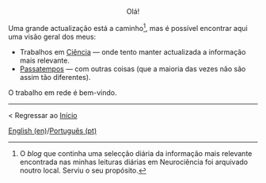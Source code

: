 
<p align="center">
Olá!
</p>

Uma grande actualização está a caminho[^1], mas é possível encontrar aqui uma visão geral dos meus:

- Trabalhos em [Ciência](ciencia) — onde tento manter actualizada a informação mais relevante.
- [Passatempos](passatempos) — com outras coisas (que a maioria das vezes não são assim tão diferentes).

O trabalho em rede é bem-vindo.

[^1]: O *blog* que continha uma selecção diária da informação mais relevante encontrada nas minhas leituras diárias em Neurociência foi arquivado noutro local. Serviu o seu propósito.

---

< Regressar ao [Início](readmept)

[English (en)](readme.md)/[Português (pt)](readmept)
